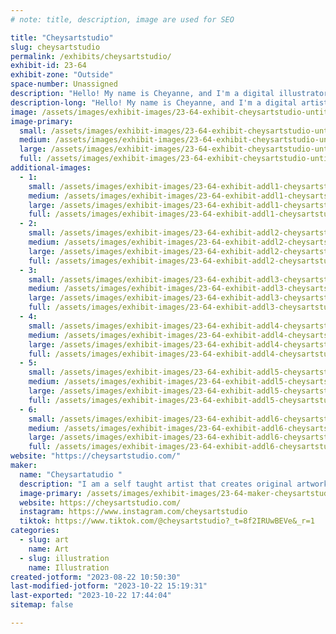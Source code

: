 ```yaml
---
# note: title, description, image are used for SEO

title: "Cheysartstudio"
slug: cheysartstudio
permalink: /exhibits/cheysartstudio/
exhibit-id: 23-64
exhibit-zone: "Outside"
space-number: Unassigned
description: "Hello! My name is Cheyanne, and I'm a digital illustrator that creates original artwork and fanart. "
description-long: "Hello! My name is Cheyanne, and I'm a digital artist that creates cute and sometimes creepy art based off original characters, like my “monster potions” series of adorably creepy monsters. I also enjoy making fan art! Typically based of my favorite anime, shows or video games! But when I’m not doing digital art I also love to bring life to canvases with my art wether that be fan art, or original pieces. "
image: /assets/images/exhibit-images/23-64-exhibit-cheysartstudio-untitled-artwork-large.jpeg
image-primary: 
  small: /assets/images/exhibit-images/23-64-exhibit-cheysartstudio-untitled-artwork-small.jpeg
  medium: /assets/images/exhibit-images/23-64-exhibit-cheysartstudio-untitled-artwork-medium.jpeg
  large: /assets/images/exhibit-images/23-64-exhibit-cheysartstudio-untitled-artwork-large.jpeg
  full: /assets/images/exhibit-images/23-64-exhibit-cheysartstudio-untitled-artwork-full.jpeg
additional-images: 
  - 1:
    small: /assets/images/exhibit-images/23-64-exhibit-addl1-cheysartstudio-img-2183-small.jpeg
    medium: /assets/images/exhibit-images/23-64-exhibit-addl1-cheysartstudio-img-2183-medium.jpeg
    large: /assets/images/exhibit-images/23-64-exhibit-addl1-cheysartstudio-img-2183-large.jpeg
    full: /assets/images/exhibit-images/23-64-exhibit-addl1-cheysartstudio-img-2183-full.jpeg
  - 2:
    small: /assets/images/exhibit-images/23-64-exhibit-addl2-cheysartstudio-untitled-artwork-1-small.png
    medium: /assets/images/exhibit-images/23-64-exhibit-addl2-cheysartstudio-untitled-artwork-1-medium.png
    large: /assets/images/exhibit-images/23-64-exhibit-addl2-cheysartstudio-untitled-artwork-1-large.png
    full: /assets/images/exhibit-images/23-64-exhibit-addl2-cheysartstudio-untitled-artwork-1-full.png
  - 3:
    small: /assets/images/exhibit-images/23-64-exhibit-addl3-cheysartstudio-untitled-artwork-3-small.jpeg
    medium: /assets/images/exhibit-images/23-64-exhibit-addl3-cheysartstudio-untitled-artwork-3-medium.jpeg
    large: /assets/images/exhibit-images/23-64-exhibit-addl3-cheysartstudio-untitled-artwork-3-large.jpeg
    full: /assets/images/exhibit-images/23-64-exhibit-addl3-cheysartstudio-untitled-artwork-3-full.jpeg
  - 4:
    small: /assets/images/exhibit-images/23-64-exhibit-addl4-cheysartstudio-untitled-artwork-3-small.png
    medium: /assets/images/exhibit-images/23-64-exhibit-addl4-cheysartstudio-untitled-artwork-3-medium.png
    large: /assets/images/exhibit-images/23-64-exhibit-addl4-cheysartstudio-untitled-artwork-3-large.png
    full: /assets/images/exhibit-images/23-64-exhibit-addl4-cheysartstudio-untitled-artwork-3-full.png
  - 5:
    small: /assets/images/exhibit-images/23-64-exhibit-addl5-cheysartstudio-untitled-artwork-6-small.png
    medium: /assets/images/exhibit-images/23-64-exhibit-addl5-cheysartstudio-untitled-artwork-6-medium.png
    large: /assets/images/exhibit-images/23-64-exhibit-addl5-cheysartstudio-untitled-artwork-6-large.png
    full: /assets/images/exhibit-images/23-64-exhibit-addl5-cheysartstudio-untitled-artwork-6-full.png
  - 6:
    small: /assets/images/exhibit-images/23-64-exhibit-addl6-cheysartstudio-44-untitled-artwork-4763-small.jpeg
    medium: /assets/images/exhibit-images/23-64-exhibit-addl6-cheysartstudio-44-untitled-artwork-4763-medium.jpeg
    large: /assets/images/exhibit-images/23-64-exhibit-addl6-cheysartstudio-44-untitled-artwork-4763-large.jpeg
    full: /assets/images/exhibit-images/23-64-exhibit-addl6-cheysartstudio-44-untitled-artwork-4763-full.jpeg
website: "https://cheysartstudio.com/"
maker: 
  name: "Cheysartatudio "
  description: "I am a self taught artist that creates original artworks and sometimes fan art of my favorite shows or anime. I have recently ( this year) started my dream of becoming a full time artist and started sharing my art on social media and opened a website."
  image-primary: /assets/images/exhibit-images/23-64-maker-cheysartstudio-untitled-artwork-medium.png
  website: https://cheysartstudio.com/
  instagram: https://www.instagram.com/cheysartstudio
  tiktok: https://www.tiktok.com/@cheysartstudio?_t=8f2IRUwBEVe&_r=1
categories: 
  - slug: art
    name: Art
  - slug: illustration
    name: Illustration
created-jotform: "2023-08-22 10:50:30"
last-modified-jotform: "2023-10-22 15:19:31"
last-exported: "2023-10-22 17:44:04"
sitemap: false

---
```

